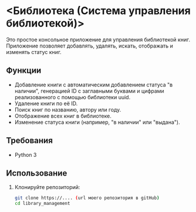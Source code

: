 # <Библиотека (Система управления библиотекой)>

Это простое консольное приложение для управления библиотекой книг. Приложение позволяет добавлять, удалять, искать, отображать и изменять статус книг.

## Функции

- Добавление книги с автоматическим добавлением статуса "в наличии", генерацией ID с заглавными буквами и цифрами реализованного с помощью библиотеки uuid.
- Удаление книги по её ID.
- Поиск книг по названию, автору или году.
- Отображение всех книг в библиотеке.
- Изменение статуса книги (например, "в наличии" или "выдана").

## Требования

- Python 3

## Использование

1. Клонируйте репозиторий:
   ```sh
   git clone https://.... (url моего репозитория в gitHub)
   cd library_management
